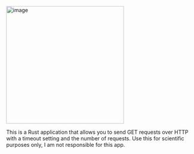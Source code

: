 <img width="315" alt="image" src="https://github.com/user-attachments/assets/25779c16-e5b5-41cf-8a9d-7777cf4af67b">

This is a Rust application that allows you to send GET requests over HTTP with a timeout setting and the number of requests.
Use this for scientific purposes only, I am not responsible for this app.

